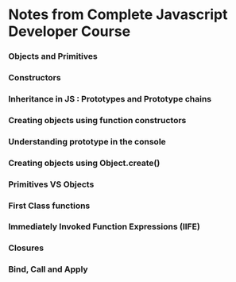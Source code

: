 # Notes from Complete Javascript Developer Course

### Objects and Primitives

### Constructors

### Inheritance in JS : Prototypes and Prototype chains

### Creating objects using function constructors

### Understanding prototype in the console

### Creating objects using Object.create()

### Primitives VS Objects

### First Class functions

### Immediately Invoked Function Expressions (IIFE)

### Closures

### Bind, Call and Apply
